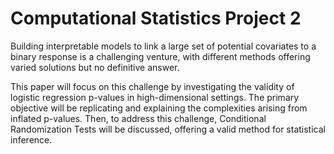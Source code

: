 # Computational Statistics Project 2

Building interpretable models to link a large set of potential covariates to a binary response is a challenging venture, with different methods offering varied solutions but no definitive answer.  

This paper will focus on this challenge by investigating the validity of logistic regression p-values in high-dimensional settings.
The primary objective will be replicating and explaining the complexities arising from inflated p-values. Then, to address this challenge, Conditional Randomization Tests will be discussed, offering a valid method for statistical inference. 
